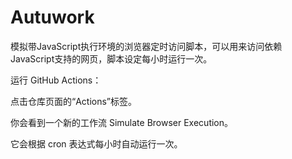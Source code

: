 # Autuwork


模拟带JavaScript执行环境的浏览器定时访问脚本，可以用来访问依赖JavaScript支持的网页，脚本设定每小时运行一次。


运行 GitHub Actions：

点击仓库页面的“Actions”标签。

你会看到一个新的工作流 Simulate Browser Execution。


它会根据 cron 表达式每小时自动运行一次。
